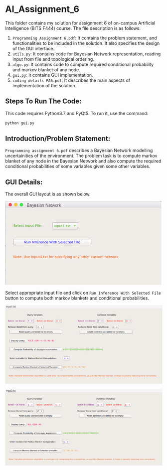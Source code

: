 # AI_Assignment_6

This folder contains my solution for assignment 6 of on-campus Artificial Intelligence (BITS F444) course. The file description is as follows:

1. `Programming Assignment 6.pdf`: It contains the problem statement, and functionalities to be included in the solution. It also specifies the design of the GUI interface.
2. `utils.py`: It contains code for Bayesian Network representation, reading input from file and topological ordering.
3. `algo.py`: It contains code to compute required conditional probability and markov blanket of any node.
4. `gui.py`: It contains GUI implementation.
5. `coding details PA6.pdf`: It describes the main aspects of implementation of the solution.

## Steps To Run The Code:
This code requires Python3.7 and PyQt5. To run it, use the command:
```sh
python gui.py
``` 
## Introduction/Problem Statement:

`Programming assignment 6.pdf` describes a Bayesian Network modelling uncertainities of the environment. The problem task is to compute markov blanket of any node in the Bayesian Network and also compute the required conditional probabilities of some variables given some other variables.

## GUI Details:
The overall GUI layout is as shown below.

![GUI Layout](./imgs/gui.png)

Select appropriate input file and click on `Run Inference With Selected File` button to compute both markov blankets and conditional probabilities.

![input1](./imgs/gui1.png)

![input3](./imgs/gui2.png)

